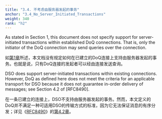 ```yaml
---
title: "3.4. 不考虑由服务器发起的事务"
anchor: "3.4_No_Server_Initiated_Transactions"
weight: 340
rank: "h2"
---
```


As stated in Section 1, this document does not specify support for server-initiated transactions within established DoQ connections. That is, only the initiator of the DoQ connection may send queries over the connection.

如[第1章]()所述，本文档没有规定如何在已建立的DoQ连接上支持由服务器发起的事务。也就是说，只有DoQ连接的发起者可以经由连接发送查询。

DSO does support server-initiated transactions within existing connections. However, DoQ as defined here does not meet the criteria for an applicable transport for DSO because it does not guarantee in-order delivery of messages; see Section 4.2 of [RFC8490].

在一条已建立的连接上，DSO不支持由服务器发起的事务。然而，本文定义的DoQ并不满足一种可适用DSO的传输方式的标准，因为它无法保证消息的有序分发；详见《[RFC8490]()》的[第4.2章]()。
